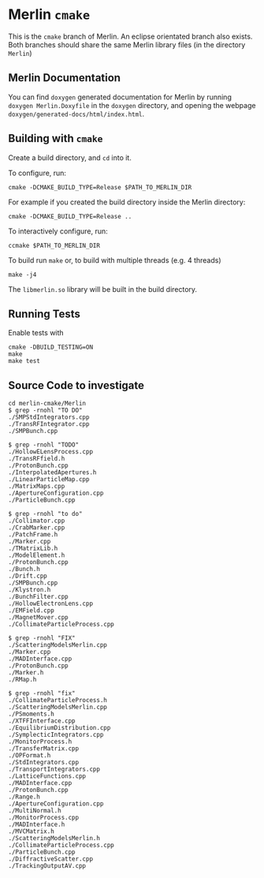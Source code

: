 # Merlin `cmake`

This is the `cmake` branch of Merlin. An eclipse orientated branch also exists. Both branches should share the same Merlin library files (in the directory `Merlin`)

## Merlin Documentation

You can find `doxygen` generated documentation for Merlin by running `doxygen Merlin.Doxyfile` in the `doxygen` directory, and opening the webpage `doxygen/generated-docs/html/index.html`.  

## Building with `cmake`

Create a build directory, and `cd` into it.

To configure, run:

    cmake -DCMAKE_BUILD_TYPE=Release $PATH_TO_MERLIN_DIR

For example if you created the build directory inside the Merlin directory:

    cmake -DCMAKE_BUILD_TYPE=Release ..

To interactively configure, run:

    ccmake $PATH_TO_MERLIN_DIR

To build run `make` or, to build with multiple threads (e.g. 4 threads)

    make -j4


The `libmerlin.so` library will be built in the build directory.

## Running Tests

Enable tests with

    cmake -DBUILD_TESTING=ON
    make
    make test

## Source Code to investigate

~~~~~~~~~~~~~~~~~~~~~~
cd merlin-cmake/Merlin
$ grep -rnohl "TO DO" 
./SMPStdIntegrators.cpp
./TransRFIntegrator.cpp
./SMPBunch.cpp

$ grep -rnohl "TODO" 
./HollowELensProcess.cpp
./TransRFfield.h
./ProtonBunch.cpp
./InterpolatedApertures.h
./LinearParticleMap.cpp
./MatrixMaps.cpp
./ApertureConfiguration.cpp
./ParticleBunch.cpp

$ grep -rnohl "to do" 
./Collimator.cpp
./CrabMarker.cpp
./PatchFrame.h
./Marker.cpp
./TMatrixLib.h
./ModelElement.h
./ProtonBunch.cpp
./Bunch.h
./Drift.cpp
./SMPBunch.cpp
./Klystron.h
./BunchFilter.cpp
./HollowElectronLens.cpp
./EMField.cpp
./MagnetMover.cpp
./CollimateParticleProcess.cpp

$ grep -rnohl "FIX" 
./ScatteringModelsMerlin.cpp
./Marker.cpp
./MADInterface.cpp
./ProtonBunch.cpp
./Marker.h
./RMap.h

$ grep -rnohl "fix" 
./CollimateParticleProcess.h
./ScatteringModelsMerlin.cpp
./PSmoments.h
./XTFFInterface.cpp
./EquilibriumDistribution.cpp
./SymplecticIntegrators.cpp
./MonitorProcess.h
./TransferMatrix.cpp
./OPFormat.h
./StdIntegrators.cpp
./TransportIntegrators.cpp
./LatticeFunctions.cpp
./MADInterface.cpp
./ProtonBunch.cpp
./Range.h
./ApertureConfiguration.cpp
./MultiNormal.h
./MonitorProcess.cpp
./MADInterface.h
./MVCMatrix.h
./ScatteringModelsMerlin.h
./CollimateParticleProcess.cpp
./ParticleBunch.cpp
./DiffractiveScatter.cpp
./TrackingOutputAV.cpp

~~~~~~~~~~~~~~~~~~~~~~
